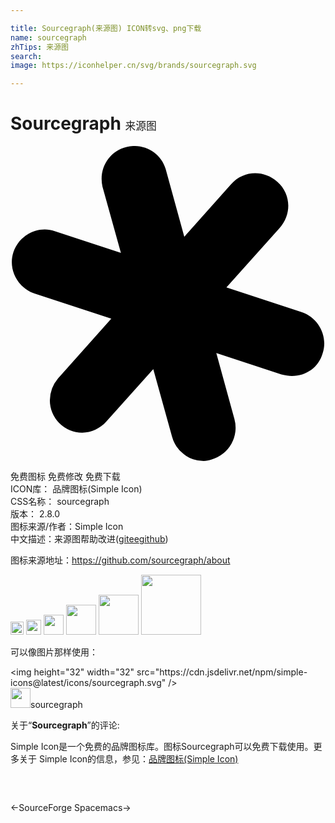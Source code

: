 ```yaml
---

title: Sourcegraph(来源图) ICON转svg、png下载
name: sourcegraph
zhTips: 来源图
search: 
image: https://iconhelper.cn/svg/brands/sourcegraph.svg

---
```


# Sourcegraph  <small style="font-size: 60%;font-weight: 100">来源图</small>

<div id="svg" class="svg-wrap">
<svg role="img" viewBox="0 0 24 24" xmlns="http://www.w3.org/2000/svg"><title>Sourcegraph icon</title><path d="M9.341.002a2.56 2.56 0 0 0-.484.069C7.501.379 6.7 1.735 7.007 3.092L8.412 8.14 3.368 6.485C2.073 6.053.655 6.793.223 8.088c-.431 1.295.31 2.714 1.603 3.146l5.853 1.919-4.063 4.556a2.635 2.635 0 0 0-.618 1.666 2.474 2.474 0 0 0 2.467 2.466c.678 0 1.357-.308 1.85-.863l3.563-3.979 1.433 5.151A2.498 2.498 0 0 0 14.716 24h.001c.185 0 .431-.061.617-.123a2.514 2.514 0 0 0 1.726-3.084l-1.38-5.017 4.957 1.625c.309.062.556.123.802.123 1.111 0 2.036-.678 2.343-1.726.433-1.296-.308-2.714-1.603-3.146l-5.728-1.878 4.063-4.537c.925-1.048.863-2.59-.185-3.514-1.049-.926-2.59-.864-3.516.184l-3.571 4.006-1.424-5.178C11.494.655 10.462-.046 9.34.002z"/></svg>
</div>
<detail full-name='sourcegraph'></detail>

<div class="detail-page">
<p>
<span><span class="badge-success badge">免费图标</span> <span class="badge-success badge">免费修改</span>  <span class="badge-success badge">免费下载</span> </span>
<br/>
<span>
ICON库：
<span class="badge-secondary badge">品牌图标(Simple Icon)</span> 
</span>
<br/>
<span>
CSS名称：
<span class="badge-secondary badge">sourcegraph</span> 
</span>

<br/>
<span>
版本：
<span class="badge-secondary badge">2.8.0</span> 
</span>
<br/>
<span>图标来源/作者：<span class="badge-light badge">Simple Icon</span></span> 
<br/>
<span class="zh-detail">中文描述：<span class="badge-primary badge">来源图</span><span class="help-link"><span>帮助改进</span>(<a href="https://gitee.com/liuwave/icon-helper/edit/master/json/brands/sourcegraph.json" target="_blank" rel="noopener noreferrer">gitee</a><a href="https://github.com/liuwave/icon-helper/edit/master/json/brands/sourcegraph.json" target="_blank" rel="noopener noreferrer">github</a></span>)</span><br/>
</p>
</div><div class="description description alert alert-light"><p>图标来源地址：<a href="https://github.com/sourcegraph/about" target="_blank" rel="noopener noreferrer">https://github.com/sourcegraph/about</a></p></div>
<div class="alert alert-dark">
<img height="21" width="21" src="https://cdn.jsdelivr.net/npm/simple-icons@latest/icons/sourcegraph.svg" />
<img height="24" width="24" src="https://cdn.jsdelivr.net/npm/simple-icons@latest/icons/sourcegraph.svg" />
<img height="32" width="32" src="https://cdn.jsdelivr.net/npm/simple-icons@latest/icons/sourcegraph.svg" />
<img height="48" width="48" src="https://cdn.jsdelivr.net/npm/simple-icons@latest/icons/sourcegraph.svg" />
<img height="64" width="64" src="https://cdn.jsdelivr.net/npm/simple-icons@latest/icons/sourcegraph.svg" />
<img height="96" width="96" src="https://cdn.jsdelivr.net/npm/simple-icons@latest/icons/sourcegraph.svg" />

</div>
<div>
  <p>可以像图片那样使用：    
  </p>
  <div class="alert alert-primary" style="font-size: 14px">
    &lt;img height="32" width="32" src="https://cdn.jsdelivr.net/npm/simple-icons@latest/icons/sourcegraph.svg" /&gt;
    <copy-btn content='<img height="32" width="32" src="https://cdn.jsdelivr.net/npm/simple-icons@latest/icons/sourcegraph.svg" />'></copy-btn>
  </div>
  <div class="alert alert-secondary">
    <img height="32" width="32" src="https://cdn.jsdelivr.net/npm/simple-icons@latest/icons/sourcegraph.svg" />sourcegraph
    <copy-btn content="sourcegraph" btn-title="复制图标名称"></copy-btn>
  </div>
</div>
<div class="icon-detail__container">
<p>关于“<b>Sourcegraph</b>”的评论:</p>
</div>
<Vssue title="关于“Sourcegraph”的评论" />
<div><p>Simple Icon是一个免费的品牌图标库。图标Sourcegraph可以免费下载使用。更多关于  Simple Icon的信息，参见：<a target="_blank" href="https://iconhelper.cn/brands.html">品牌图标(Simple Icon)</a>
</p></div>


<div style="padding:2rem 0 " class="page-nav"><p class="inner"><span class="prev">←<router-link to="/icon/sourceforge.html">SourceForge</router-link></span> <span class="next"><router-link to="/icon/spacemacs.html">Spacemacs</router-link>→</span></p></div>
